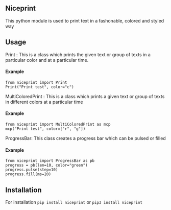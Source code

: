 Niceprint
---------
This python module is used to print text 
in a fashonable, colored and styled way

Usage
-----

Print :
    This is a class which prints the given text or group of texts in a 
    particular color and at a particular time.
#### Example
```
from niceprint import Print
Print("Print test", color="c")
```

MultiColoredPrint :
    This is a class which prints a given text or group of 
    texts in different colors at a particular time
#### Example
```
from niceprint import MultiColoredPrint as mcp
mcp("Print test", color=["r", "g"])
```
ProgressBar:
    This class creates a progress bar which can be pulsed or filled
#### Example
```
from niceprint import ProgressBar as pb
progress = pb(len=10, color="green")
progress.pulse(step=10)
progress.fill(ms=20)
```

Installation
-----------
For installation
`pip install niceprint` or `pip3 install niceprint`
